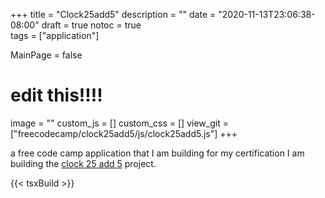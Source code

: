+++
title = "Clock25add5"
description = ""
date = "2020-11-13T23:06:38-08:00"
draft = true
notoc = true  
tags = ["application"]

MainPage = false
# edit this!!!!
image = ""
custom_js = []
custom_css = []
view_git = ["freecodecamp/clock25add5/js/clock25add5.js"] 
+++



a free code camp application that I am building for my certification 
I am building the [clock 25 add 5] project.
<!--more-->

<div id="app-source">
		<!--<p id="break-label">Break Length:<span id="break-label-value">5</span></p>
		<p id="session-label">Session length: <span id="session-length-value">25</span></p>
		<p id="timer-label">Session</p>
		<p id="time-left">mm:ss</p>
		<button id="break-decrement">break decrement</button>
		<button id="session-decrement">sess decr </button>
		<button id="break-increment">break increment</button>
		<button id="session-increment">sess inc </button>
		<button id="start_stop">start/stop</button>
		<button id="reset">reset</button> -->
</div>
<script src="https://unpkg.com/react@17/umd/react.development.js" crossorigin></script>  
<script src="https://unpkg.com/react-dom@17/umd/react-dom.development.js" crossorigin></script> 
{{< tsxBuild >}} 


[clock 25 add 5 ]: https://www.freecodecamp.org/learn/front-end-libraries/front-end-libraries-projects/build-a-25--5-clock
